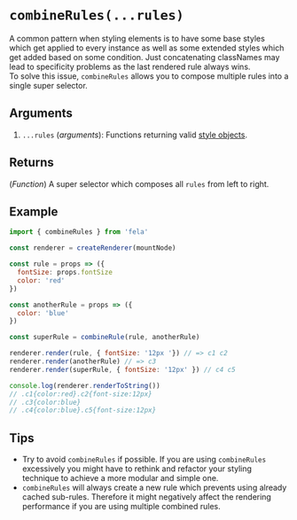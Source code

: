 # `combineRules(...rules)`

A common pattern when styling elements is to have some base styles which get applied to every instance as well as some extended styles which get added based on some condition. Just concatenating classNames may lead to specificity problems as the last rendered rule always wins.<br>
To solve this issue, `combineRules` allows you to compose multiple rules into a single super selector.

## Arguments
1. `...rules` (*arguments*): Functions returning valid [style objects](../basics/Rules.md#styleobject).

## Returns
(*Function*) A super selector which composes all `rules` from left to right.

## Example
```javascript
import { combineRules } from 'fela'

const renderer = createRenderer(mountNode)

const rule = props => ({
  fontSize: props.fontSize
  color: 'red'
})

const anotherRule = props => ({
  color: 'blue'
})

const superRule = combineRule(rule, anotherRule)

renderer.render(rule, { fontSize: '12px '}) // => c1 c2
renderer.render(anotherRule) // => c3
renderer.render(superRule, { fontSize: '12px' }) // c4 c5

console.log(renderer.renderToString())
// .c1{color:red}.c2{font-size:12px}
// .c3{color:blue}
// .c4{color:blue}.c5{font-size:12px}
```

## Tips
* Try to avoid `combineRules` if possible. If you are using `combineRules` excessively you might have to rethink and refactor your styling technique to achieve a more modular and simple one.
* `combineRules` will always create a new rule which prevents using already cached sub-rules. Therefore it might negatively affect the rendering performance if you are using multiple combined rules.
